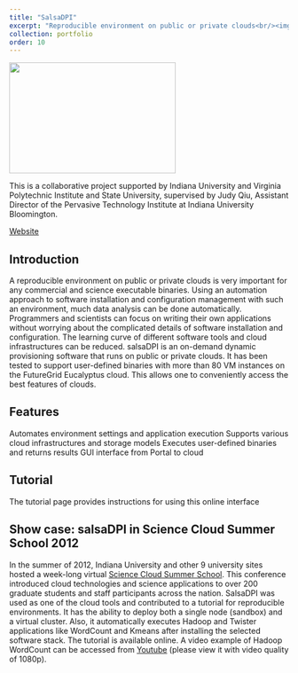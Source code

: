 ```yaml
---
title: "SalsaDPI"
excerpt: "Reproducible environment on public or private clouds<br/><img src='/JudyFox/images/salsa.png' width='300' height='200'>"
collection: portfolio
order: 10
---
```


 <img src='/JudyFox/images/salsa.png' width='300' height='200'>

This is a collaborative project supported by Indiana University and Virginia Polytechnic Institute and State University, supervised by Judy Qiu, Assistant Director of the Pervasive Technology Institute at Indiana University Bloomington.

[Website](http://salsahpc.indiana.edu/salsadpi/index.php)

## Introduction

A reproducible environment on public or private clouds is very important for any commercial and science executable binaries. Using an automation approach to software installation and configuration management with such an environment, much data analysis can be done automatically. Programmers and scientists can focus on writing their own applications without worrying about the complicated details of software installation and configuration. The learning curve of different software tools and cloud infrastructures can be reduced. salsaDPI is an on-demand dynamic provisioning software that runs on public or private clouds. It has been tested to support user-defined binaries with more than 80 VM instances on the FutureGrid Eucalyptus cloud. This allows one to conveniently access the best features of clouds.

## Features

Automates environment settings and application execution
Supports various cloud infrastructures and storage models
Executes user-defined binaries and returns results
GUI interface from Portal to cloud

## Tutorial

The tutorial page provides instructions for using this online interface

## Show case: salsaDPI in Science Cloud Summer School 2012

In the summer of 2012, Indiana University and other 9 university sites hosted a week-long virtual [Science Cloud Summer School](https://sciencecloudsummer2012.tumblr.com/schedule). This conference introduced cloud technologies and science applications to over 200 graduate students and staff participants across the nation. SalsaDPI was used as one of the cloud tools and contributed to a tutorial for reproducible environments. It has the ability to deploy both a single node (sandbox) and a virtual cluster. Also, it automatically executes Hadoop and Twister applications like WordCount and Kmeans after installing the selected software stack. The tutorial is available online. A video example of Hadoop WordCount can be accessed from [Youtube](https://www.youtube.com/watch?feature=player_embedded&v=kWom0lj8qxI) (please view it with video quality of 1080p).